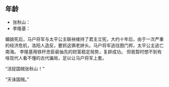 ## 年龄

+ 张秋山：
+ 李隆基：

媚娘死后，马户将军与太平公主联袂维持了君主立宪，大约十年后，由于一次严重的经济危机，洛阳人造反，要抓这俩老姘头。马户将军逃往图门邦，太平公主逃亡南海。
李隆基用铁杆忠臣裴伷先的财富稳定局势，复辟成功。
但我暂时想不到有啥现代人看不懂的古代骗局，足以让马户将军上套。

“活捉国贼张秋山！”

“天诛国贼。”
